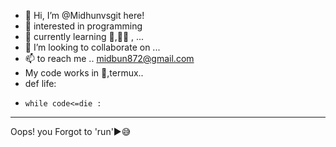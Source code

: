 - 👋 Hi, I’m @Midhunvsgit here!
- 👀 interested in programming
- 🌱 currently learning 🐍,👨‍💻 , ...
- 💞️ I’m looking to collaborate on ...
- 📫  to reach me .. midbun872@gmail.com
- My code works in 🐉,termux..
- def life:
-     while code<=die :
______________________________________________
Oops! you Forgot to 'run'▶️😅



<!---
Midhunvsgit/Midhunvsgit is a ✨ special ✨ repository because its `README.md` (this file) appears on your GitHub profile.
You can click the Preview link to take a look at your changes.
--->
